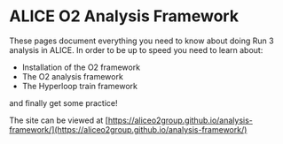 # ALICE O2 Analysis Framework

These pages document everything you need to know about doing Run 3 analysis in ALICE. In order to be up to speed you need to learn about:
* Installation of the O2 framework
* The O2 analysis framework
* The Hyperloop train framework

and finally get some practice!

The site can be viewed at [https://aliceo2group.github.io/analysis-framework/](https://aliceo2group.github.io/analysis-framework/)
